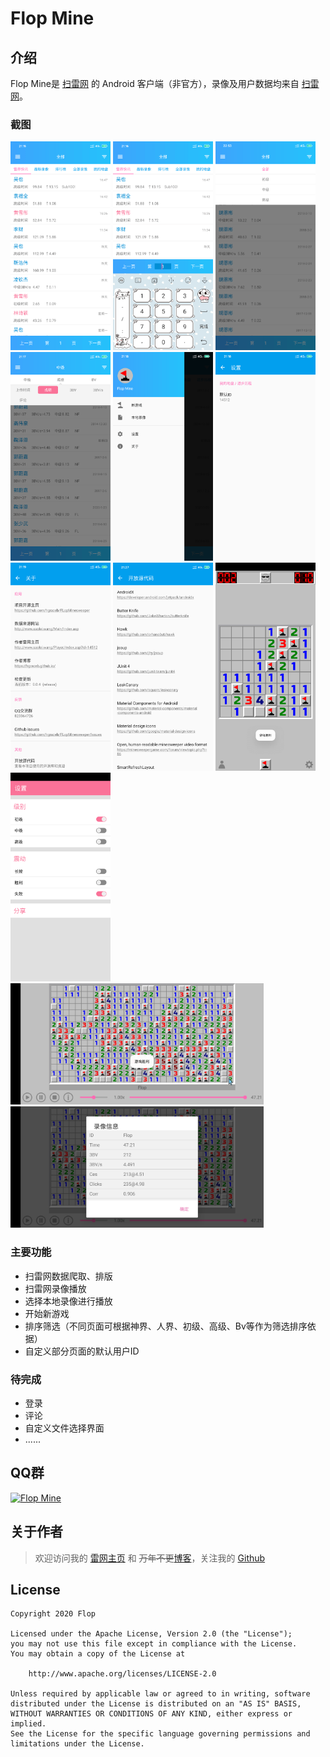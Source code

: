 # Flop Mine

## 介绍
Flop Mine是 [扫雷网](http://www.saolei.wang/Main/Index.asp) 的 Android 客户端（非官方），录像及用户数据均来自 [扫雷网](http://www.saolei.wang/Main/Index.asp)。

### 截图
<img alt="主页" src="assets/home.png" width=160>
<img alt="页面跳转" src="assets/page_skip.png" width=160>
<img alt="简单筛选" src="assets/filter_simple.png" width=160>
<img alt="多条件筛选" src="assets/filter_complex.png" width=160>
<img alt="菜单栏" src="assets/drawer.png" width=160>
<img alt="偏好设置" src="assets/settings.png" width=160>
<img alt="关于" src="assets/about.png" width=160>
<img alt="开放源代码" src="assets/open_source.png" width=160>
<img alt="新游戏" src="assets/new_game.png" width=160>
<img alt="游戏设置" src="assets/new_game_settings.png" width=160>
<img alt="录像播放" src="assets/video_play.jpg" width=405>
<img alt="查看录像信息" src="assets/video_info.jpg" width=405>

### 主要功能

* 扫雷网数据爬取、排版
* 扫雷网录像播放
* 选择本地录像进行播放
* 开始新游戏
* 排序筛选（不同页面可根据神界、人界、初级、高级、Bv等作为筛选排序依据）
* 自定义部分页面的默认用户ID

### 待完成
* 登录
* 评论
* 自定义文件选择界面
* ......

## QQ群
<a target="_blank" href="https://shang.qq.com/wpa/qunwpa?idkey=43837614132f2c754d48296bb500ef5c7cd0b22468ca68927dd6a160d0ea636d"><img border="0" src="http://pub.idqqimg.com/wpa/images/group.png" alt="Flop Mine" title="Flop Mine"></a>

## 关于作者
> 欢迎访问我的 [雷网主页](http://www.saolei.wang/Player/Index.asp?Id=14512) 和 ~~万年不更~~[博客](https://hgraceb.github.io/)，关注我的 [Github](https://github.com/hgraceb/)

## License

    Copyright 2020 Flop
    
    Licensed under the Apache License, Version 2.0 (the "License");
    you may not use this file except in compliance with the License.
    You may obtain a copy of the License at
    
        http://www.apache.org/licenses/LICENSE-2.0
    
    Unless required by applicable law or agreed to in writing, software
    distributed under the License is distributed on an "AS IS" BASIS,
    WITHOUT WARRANTIES OR CONDITIONS OF ANY KIND, either express or implied.
    See the License for the specific language governing permissions and
    limitations under the License.

